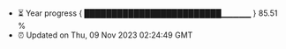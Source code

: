 - ⏳ Year progress { █████████████████████████▁▁▁▁▁ } 85.51 %
- ⏰ Updated on Thu, 09 Nov 2023 02:24:49 GMT


